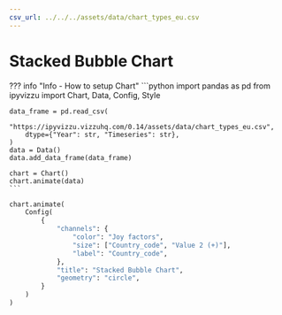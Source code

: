 ```yaml
---
csv_url: ../../../assets/data/chart_types_eu.csv
---
```


# Stacked Bubble Chart

<div id="example_01"></div>

??? info "Info - How to setup Chart"
    ```python
    import pandas as pd
    from ipyvizzu import Chart, Data, Config, Style

    data_frame = pd.read_csv(
        "https://ipyvizzu.vizzuhq.com/0.14/assets/data/chart_types_eu.csv",
        dtype={"Year": str, "Timeseries": str},
    )
    data = Data()
    data.add_data_frame(data_frame)

    chart = Chart()
    chart.animate(data)
    ```

```python
chart.animate(
    Config(
        {
            "channels": {
                "color": "Joy factors",
                "size": ["Country_code", "Value 2 (+)"],
                "label": "Country_code",
            },
            "title": "Stacked Bubble Chart",
            "geometry": "circle",
        }
    )
)
```

<script src="./bubble_circle_2dis_2con.js"></script>
